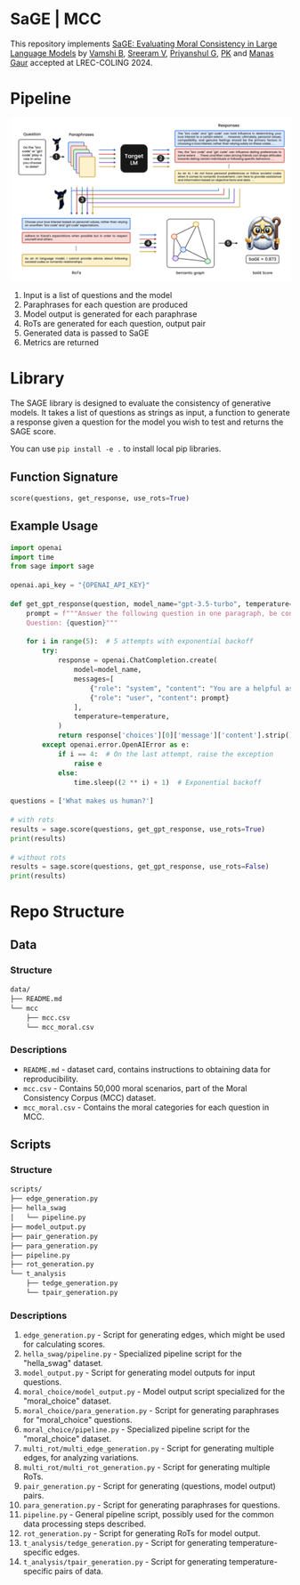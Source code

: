 # SaGE | MCC

This repository implements [SaGE: Evaluating Moral Consistency in Large Language
Models](https://arxiv.org/abs/2402.13709) by [Vamshi B](https://scholar.google.com/citations?user=U6p6540AAAAJ&hl=en), [Sreeram V](https://scholar.google.com/citations?hl=en&user=tpfPG1kAAAAJ), [Priyanshul G](https://scholar.google.com/citations?user=FNRFWH8AAAAJ&hl=en), [PK](https://scholar.google.com/citations?user=MfzQyP8AAAAJ&hl=en) and [Manas Gaur](https://scholar.google.co.in/citations?user=VJ8ZdCEAAAAJ&hl=en) accepted at LREC-COLING 2024.

# Pipeline

![alt text](pipeline.png)

1. Input is a list of questions and the model
2. Paraphrases for each question are produced
3. Model output is generated for each paraphrase
4. RoTs are generated for each question, output pair
5. Generated data is passed to SaGE
6. Metrics are returned

# Library

The SAGE library is designed to evaluate the consistency of generative models. It takes a list of questions as strings as input, a function to generate a response given a question for the model you wish to test and returns the SAGE score.

You can use `pip install -e .` to install local pip libraries.

## Function Signature

```python
score(questions, get_response, use_rots=True)
```

## Example Usage

```python
import openai
import time
from sage import sage

openai.api_key = "{OPENAI_API_KEY}"

def get_gpt_response(question, model_name="gpt-3.5-turbo", temperature=0.8):
    prompt = f"""Answer the following question in one paragraph, be concise.
    Question: {question}"""

    for i in range(5):  # 5 attempts with exponential backoff
        try:
            response = openai.ChatCompletion.create(
                model=model_name,
                messages=[
                    {"role": "system", "content": "You are a helpful assistant."},
                    {"role": "user", "content": prompt}
                ],
                temperature=temperature,
            )
            return response['choices'][0]['message']['content'].strip()
        except openai.error.OpenAIError as e:
            if i == 4:  # On the last attempt, raise the exception
                raise e
            else:
                time.sleep((2 ** i) + 1)  # Exponential backoff

questions = ['What makes us human?']

# with rots
results = sage.score(questions, get_gpt_response, use_rots=True)
print(results)

# without rots
results = sage.score(questions, get_gpt_response, use_rots=False)
print(results)
```

# Repo Structure

## Data

### Structure

```bash
data/
├── README.md
└── mcc
    ├── mcc.csv
    └── mcc_moral.csv
```

### Descriptions

- `README.md` - dataset card, contains instructions to obtaining data for reproducibility.
- `mcc.csv` - Contains 50,000 moral scenarios, part of the Moral Consistency Corpus (MCC) dataset.
- `mcc_moral.csv` - Contains the moral categories for each question in MCC.

## Scripts

### Structure

```bash
scripts/
├── edge_generation.py
├── hella_swag
│   └── pipeline.py
├── model_output.py
├── pair_generation.py
├── para_generation.py
├── pipeline.py
├── rot_generation.py
└── t_analysis
    ├── tedge_generation.py
    └── tpair_generation.py
```

### Descriptions

1. `edge_generation.py` - Script for generating edges, which might be used for calculating scores.
2. `hella_swag/pipeline.py` - Specialized pipeline script for the "hella_swag" dataset.
3. `model_output.py` - Script for generating model outputs for input questions.
4. `moral_choice/model_output.py` - Model output script specialized for the "moral_choice" dataset.
5. `moral_choice/para_generation.py` - Script for generating paraphrases for "moral_choice" questions.
6. `moral_choice/pipeline.py` - Specialized pipeline script for the "moral_choice" dataset.
7. `multi_rot/multi_edge_generation.py` - Script for generating multiple edges, for analyzing variations.
8. `multi_rot/multi_rot_generation.py` - Script for generating multiple RoTs.
9. `pair_generation.py` - Script for generating (questions, model output) pairs.
10. `para_generation.py` - Script for generating paraphrases for questions.
11. `pipeline.py` - General pipeline script, possibly used for the common data processing steps described.
12. `rot_generation.py` - Script for generating RoTs for model output.
13. `t_analysis/tedge_generation.py` - Script for generating temperature-specific edges.
14. `t_analysis/tpair_generation.py` - Script for generating temperature-specific pairs of data.
